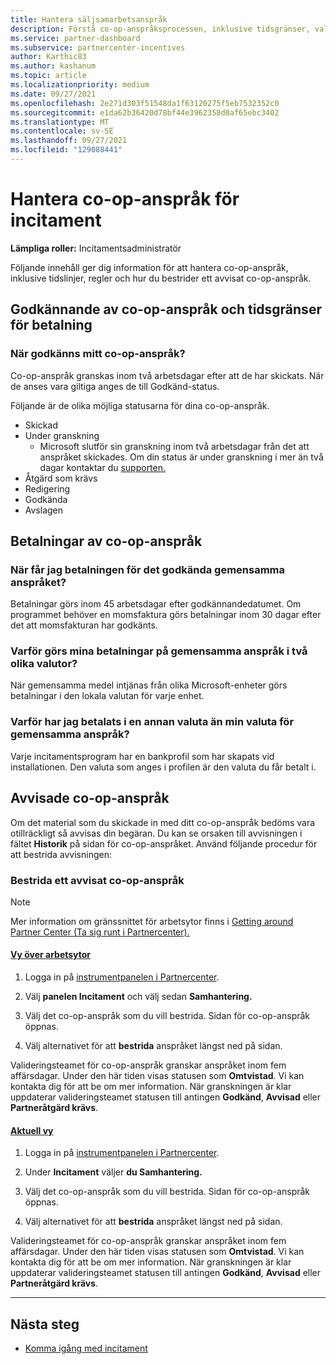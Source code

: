 ```yaml
---
title: Hantera säljsamarbetsanspråk
description: Förstå co-op-anspråksprocessen, inklusive tidsgränser, valutaproblem och hur du bestrider ett avvisat co-op-anspråk.
ms.service: partner-dashboard
ms.subservice: partnercenter-incentives
author: Karthic83
ms.author: kashanum
ms.topic: article
ms.localizationpriority: medium
ms.date: 09/27/2021
ms.openlocfilehash: 2e271d303f51548da1f63120275f5eb7532352c0
ms.sourcegitcommit: e1da62b36420d78bf44e3962358d0af65ebc3402
ms.translationtype: MT
ms.contentlocale: sv-SE
ms.lasthandoff: 09/27/2021
ms.locfileid: "129088441"
---
```

# <a name="manage-incentives-co-op-claims"></a>Hantera co-op-anspråk för incitament

**Lämpliga roller:** Incitamentsadministratör

Följande innehåll ger dig information för att hantera co-op-anspråk, inklusive tidslinjer, regler och hur du bestrider ett avvisat co-op-anspråk.

## <a name="co-op-claims-approval-and-payment-deadlines"></a>Godkännande av co-op-anspråk och tidsgränser för betalning

### <a name="when-will-my-co-op-claim-be-approved"></a>När godkänns mitt co-op-anspråk?

Co-op-anspråk granskas inom två arbetsdagar efter att de har skickats. När de anses vara giltiga anges de till Godkänd-status.  

Följande är de olika möjliga statusarna för dina co-op-anspråk.

- Skickad
- Under granskning
  - Microsoft slutför sin granskning inom två arbetsdagar från det att anspråket skickades. Om din status är under granskning i mer än två dagar kontaktar du [supporten.](https://partner.microsoft.com/dashboard/support/incentives/servicerequests?category=incentives)
- Åtgärd som krävs
- Redigering
- Godkända
- Avslagen

## <a name="co-op-claim-payments"></a>Betalningar av co-op-anspråk

### <a name="when-will-i-get-the-payment-for-the-approved-co-op-claim"></a>När får jag betalningen för det godkända gemensamma anspråket?

Betalningar görs inom 45 arbetsdagar efter godkännandedatumet. Om programmet behöver en momsfaktura görs betalningar inom 30 dagar efter det att momsfakturan har godkänts.

### <a name="why-are-my-co-op-claim-payments-made-in-two-different-currencies"></a>Varför görs mina betalningar på gemensamma anspråk i två olika valutor?

När gemensamma medel intjänas från olika Microsoft-enheter görs betalningar i den lokala valutan för varje enhet.  

### <a name="why-was-i-paid-in-a-currency-other-than-my-co-op-claim-currency"></a>Varför har jag betalats i en annan valuta än min valuta för gemensamma anspråk?

Varje incitamentsprogram har en bankprofil som har skapats vid installationen. Den valuta som anges i profilen är den valuta du får betalt i.

## <a name="rejected-co-op-claims"></a>Avvisade co-op-anspråk

Om det material som du skickade in med ditt co-op-anspråk bedöms vara otillräckligt så avvisas din begäran. Du kan se orsaken till avvisningen i fältet **Historik** på sidan för co-op-anspråket. Använd följande procedur för att bestrida avvisningen:

### <a name="dispute-a-rejected-co-op-claim"></a>Bestrida ett avvisat co-op-anspråk

> [!NOTE]
> Mer information om gränssnittet för arbetsytor finns i [Getting around Partner Center (Ta sig runt i Partnercenter).](get-around-partner-center.md#turn-workspaces-on-and-off)

#### <a name="workspaces-view"></a>[Vy över arbetsytor](#tab/workspaces-view)

1. Logga in på [instrumentpanelen i Partnercenter](https://partner.microsoft.com/dashboard/).

2. Välj **panelen Incitament** och välj sedan **Samhantering.**

3. Välj det co-op-anspråk som du vill bestrida. Sidan för co-op-anspråk öppnas.

4. Välj alternativet för att **bestrida** anspråket längst ned på sidan.

Valideringsteamet för co-op-anspråk granskar anspråket inom fem affärsdagar. Under den här tiden visas statusen som **Omtvistad**. Vi kan kontakta dig för att be om mer information. När granskningen är klar uppdaterar valideringsteamet statusen till antingen **Godkänd**, **Avvisad** eller **Partneråtgärd krävs**.

#### <a name="current-view"></a>[Aktuell vy](#tab/current-view)

1. Logga in på [instrumentpanelen i Partnercenter](https://partner.microsoft.com/dashboard/).

2. Under **Incitament** väljer **du Samhantering.**

3. Välj det co-op-anspråk som du vill bestrida. Sidan för co-op-anspråk öppnas.

4. Välj alternativet för att **bestrida** anspråket längst ned på sidan.

Valideringsteamet för co-op-anspråk granskar anspråket inom fem affärsdagar. Under den här tiden visas statusen som **Omtvistad**. Vi kan kontakta dig för att be om mer information. När granskningen är klar uppdaterar valideringsteamet statusen till antingen **Godkänd**, **Avvisad** eller **Partneråtgärd krävs**.

* * *

## <a name="next-steps"></a>Nästa steg

- [Komma igång med incitament](incentives-get-started-intro.md)
